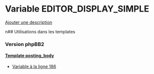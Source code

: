 # Variable EDITOR_DISPLAY_SIMPLE
[Ajouter une description](https://fa-tvars.appspot.com/EDITOR_DISPLAY_SIMPLE)

n## Utilisations dans les templates

### Version phpBB2

#### [Template posting_body](subsilver/posting_body.md)
* [Variable à la ligne 186](../subsilver/posting_body.tpl#L186)